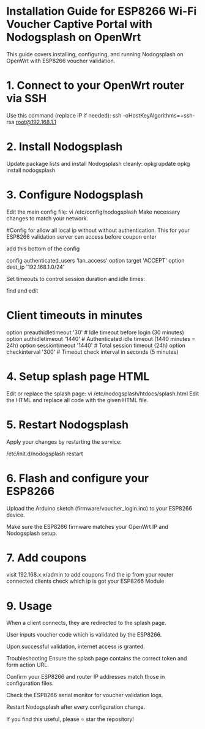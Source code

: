  # Installation Guide for ESP8266 Wi-Fi Voucher Captive Portal with Nodogsplash on OpenWrt

This guide covers installing, configuring, and running Nodogsplash on OpenWrt with ESP8266 voucher validation.

# 1. Connect to your OpenWrt router via SSH

Use this command (replace IP if needed):
ssh -oHostKeyAlgorithms=+ssh-rsa root@192.168.1.1

# 2. Install Nodogsplash
Update package lists and install Nodogsplash cleanly:
opkg update
opkg install nodogsplash

# 3. Configure Nodogsplash
Edit the main config file:
 vi /etc/config/nodogsplash
Make necessary changes to match your network.

#Config for allow all local ip without without authentication. This for your ESP8266 validation server can access before coupon enter

add this bottom of the config

config authenticated_users 'lan_access'
option target 'ACCEPT'
option dest_ip '192.168.1.0/24'

Set timeouts to control session duration and idle times:

find and edit

# Client timeouts in minutes
option preauthidletimeout '30'     # Idle timeout before login (30 minutes)
option authidletimeout '1440'      # Authenticated idle timeout (1440 minutes = 24h)
option sessiontimeout '1440'       # Total session timeout (24h)
option checkinterval '300'         # Timeout check interval in seconds (5 minutes)

# 4. Setup splash page HTML
Edit or replace the splash page:
vi /etc/nodogsplash/htdocs/splash.html
Edit the HTML and replace all code with the given HTML file.

# 5. Restart Nodogsplash
Apply your changes by restarting the service:

/etc/init.d/nodogsplash restart


# 6. Flash and configure your ESP8266
Upload the Arduino sketch (firmware/voucher_login.ino) to your ESP8266 device.

Make sure the ESP8266 firmware matches your OpenWrt IP and Nodogsplash setup.

# 7. Add coupons
visit 192.168.x.x/admin to add coupons
find the ip from your router connected clients check which ip is got your ESP8266 Module

# 9. Usage
When a client connects, they are redirected to the splash page.

User inputs voucher code which is validated by the ESP8266.

Upon successful validation, internet access is granted.

Troubleshooting
Ensure the splash page contains the correct token and form action URL.

Confirm your ESP8266 and router IP addresses match those in configuration files.

Check the ESP8266 serial monitor for voucher validation logs.

Restart Nodogsplash after every configuration change.

If you find this useful, please ⭐ star the repository!
